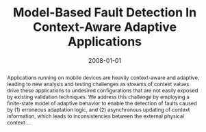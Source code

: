 ---
title: "Model-Based Fault Detection In Context-Aware Adaptive Applications"
abstract: "Applications running on mobile devices are heavily context-aware and adaptive, leading to new analysis and testing challenges as streams of context values drive these applications to undesired configurations that are not easily exposed by existing validation techniques. We address this challenge by employing a finite-state model of adaptive behavior to enable the detection of faults caused by (1) erroneous adaptation logic, and (2) asynchronous updating of context information, which leads to inconsistencies between the external physical context …"
date: 2008-01-01
venue: "Proceedings of the 16th ACM SIGSOFT International Symposium on Foundations of Software Engineering, 2008, Atlanta, Georgia, USA, November 9-14, 2008"
paperurl: https://dl.acm.org/doi/abs/10.1145/1453101.1453136
authors: "Michele Sama, David S. Rosenblum, Zhimin Wang and Sebastian G. Elbaum"
awards: ""
---